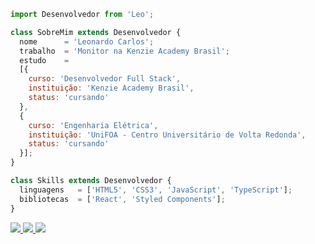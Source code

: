```js
import Desenvolvedor from 'Leo';

class SobreMim extends Desenvolvedor {
  nome      = 'Leonardo Carlos';
  trabalho  = 'Monitor na Kenzie Academy Brasil';
  estudo    = 
  [{
    curso: 'Desenvolvedor Full Stack',
    instituição: 'Kenzie Academy Brasil',
    status: 'cursando'
  },
  {
    curso: 'Engenharia Elétrica',
    instituição: 'UniFOA - Centro Universitário de Volta Redonda',
    status: 'cursando'
  }];
}

class Skills extends Desenvolvedor {
  linguagens   = ['HTML5', 'CSS3', 'JavaScript', 'TypeScript'];
  bibliotecas  = ['React', 'Styled Components'];
}
```
<div>
<a href="https://www.linkedin.com/in/leonardocsdias/" target="_blank">
  <img src="https://img.shields.io/badge/LinkedIn-0077B5?style=for-the-badge&logo=linkedin&logoColor=white" />
<a/>

<a href="mailto:leonardocsd.developer@gmail.com" target="_blank">
  <img src="https://img.shields.io/badge/Gmail-D14836?style=for-the-badge&logo=gmail&logoColor=white" />
<a/>

<a href="https://www.codewars.com/users/leocarlos-dias" target="_blank">
  <img src="https://img.shields.io/badge/Codewars-B1361E?style=for-the-badge&logo=Codewars&logoColor=white" />
<a/>
</div>
